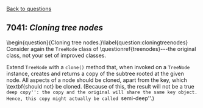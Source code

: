 [Back to questions](../README.md)

## 7041: *Cloning tree nodes*

\begin{question}{Cloning tree nodes.}\label{question:cloningtreenodes}
Consider again the `TreeNode` class of \questionref{treenodes}---the original class, not your set of improved classes.

Extend `TreeNode` with a `clone()` method that, when invoked on a `TreeNode`
instance, creates and returns a copy of the
subtree rooted at the given node.  All aspects of a node should be cloned, apart from the key, which \textbf{should not} be
cloned.  (Because of this, the result will not be a true ``deep copy'': the copy and the original will share the same key object.
Hence, this copy might actually be called ``semi-deep''.)
